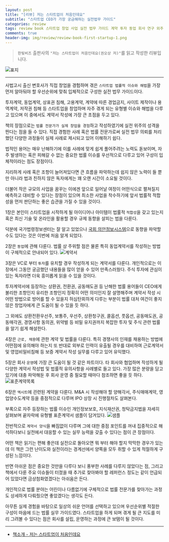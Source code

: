 ```yaml
---  
layout: post  
title: "[리뷰] 저는 스타트업이 처음인데요"  
subtitle: "스타트업 CEO가 가장 궁금해하는 실전법무 가이드"  
categories: review 
tags: review book 스타트업 창업 사업 실전 법무 가이드 계약 투자 동업 회사 연구 외주 IPO        
comments: true  
header-img: img/review/review-book-first-startup-1.png
---  
```

  
> `한빛비즈` 출판사의 `"저는 스타트업이 처음인데요(권오상 저)"`를 읽고 작성한 리뷰입니다.  

![표지](https://telegeam.github.io/assets/img/review/review-book-first-startup-1.png)  

---

사법고시 출신 변호사가 직접 창업을 경험하며 겪은 `스타트업 법률적 이슈와 해법`을 가장 먼저 알아둬야 할 우선순위에 맞춰 입체적으로 구성한 실전 법무 가이드이다.

투자계약, 동업계약, 상표권 침해, 고용계약, 계약에 따른 경업금지, 사이트 제작이나 용역계약, 저작권 침해 등 스타트업을 창업하며 자주 겪게 되는 유형별 이슈와 해법을 다루고 있으며 이 중에서도 계약서 작성에 가장 큰 초점을 두고 있다.

책의 장점으로는 `법률 전문가가 실제 창업을 경험`하고 작성하였기에 실전 위주의 성격을 띈다는 점을 들 수 있다. 직접 경험한 사례 혹은 법률 전문가로써 실전 법무 의뢰를 처리했던 다양한 과정들이 실제 사례로 제시되고 있어 이해하기 쉽다.

법적인 용어는 매우 난해하기에 이를 사례에 맞게 쉽게 풀어주려는 노력도 돋보이며, 자주 발생하는 혹은 피해갈 수 없는 중요한 법률 이슈를 우선적으로 다루고 있어 구성이 입체적이라는 점도 장점이다. 

지리하게 사례 혹은 조항이 늘어져있다면 큰 흐름을 파악하는데 쉽지 않은 노력이 들 뿐만 아니라 법과 친하지 않은 독자에게는 꽤 오랜 시간이 소요될 것이다.

더불어 작은 규모의 사업을 꿈꾸는 이에겐 앞으로 일어날 여정이 어떤식으로 펼쳐질지 예측하고 대비할 수 있다는 장점이 있으며 최소한 사업을 착수하기에 앞서 법률적 적합성을 먼저 판단하는 좋은 습관을 가질 수 있을 것이다.

1장은 본인이 스타트업을 시작하게 될 아이디어나 아이템이 법률적 `적합성`을 갖고 있는지 혹은 최신 기술 및 온라인을 활용할 경우 규제 동향을 살피는 법을 다룬다. 

덕분에 국가법령정보센터는 잘 알고 있었으나 [국회 의안정보시스템](https://likms.assembly.go.kr/bill/main.do)으로 동향을 파악할 수도 있다는 것은 이번에 처음 알게 되었다. 

2장은 `동업`에 관해 다룬다. 법률 상 주위할 점은 물론 특히 동업계약서를 작성하는 방법이 구체적으로 안내되어 있다.
![계약서](https://telegeam.github.io/assets/img/review/review-book-first-startup-2.png)  

3장은 VC로 부터 `투자`를 유치할 경우 작성하게 되는 계약서를 다룬다. 개인적으로는 이 장에서 그동안 궁금했던 내용들을 많이 얻을 수 있어 만족스러웠다. 주식 투자에 관심이 있는 독자라면 더욱 흥미롭게 읽을 수 있을 것이다.

투자계약서에 등장하는 상환권, 전환권, 공동매도권 등 난해한 법률 용어들이 CEO에게 불리한 조항인지 유리한 조항인지 정확히 어떤 의미인지 잘 설명해주며 계약서 작성 시 어떤 방법으로 방어를 할 수 있을지 허심탄회하게 다루는 부분이 법률 대처 여건이 좋지 않은 창업자에게 큰 도움이 될 수 있을 듯 하다.

그 외에도 상환전환우선주, 보통주, 우선주, 상환청구권, 콜옵션, 풋옵션, 공동매도권, 공동매각권, 경영사항 동의권, 위약벌 등 비밀 유지권까지 복잡한 투자 및 주식 관련 법률을 알기 쉽게 해설한다.

4장은 `근로, 채용`에 관한 계약 및 법률을 다룬다. 특히 경쟁사의 인재를 채용하는 방법에 어떤점에 유의해야 하는지 또 반대로 외부로 인력이 유출될 경우를 대비하여 근로계약서 및 영업비밀비침해 등 보증 계약서 작성 실무를 다루고 있어 유익했다.

5장은 회사 `운영`에 가장 큰 도움이 될 것 같은 파트이다. 타 회사와 협업하며 작성하게 될 다양한 계약서 작성법 및 법률적 유의사항을 사례별로 들고 있다. 가장 많은 분량을 담고 있기에 대충 파악해둔 후 회사 운영 중 필요할 때마다 참조하면 좋을 듯 하다.
![표준계약목록](https://telegeam.github.io/assets/img/review/review-book-first-startup-3.png)  

6장은 `엑시트`에 괸련된 계약을 다룬다. M&A 시 작성해야 할 양해각서, 주식매매계약, 영업양수도계약 등을 중점적으로 다루며 IPO 상장 시 진행절차도 살펴본다.

부록으로 자주 등장하는 법률 이슈인 개인정보보호, 지식재산권, 청탁금지법을 자세히 살펴보며 끝자락에 유형별 표준계약서 샘플이 담겨있다.
![샘플](https://telegeam.github.io/assets/img/review/review-book-first-startup-4.png)  

전반적으로 `계약서 양식`을 빠짐없이 다루며 그에 대한 중점 포인트를 꺼내 집중적으로 해석하다보니 실전에서 대응할 수 있는 실무 능력을 갖출 수 있다는 점이 큰 장점이다. 

어떤 책은 읽기는 편해 좋은데 실전으로 돌아오면 뭐 부터 해야 할지 막막한 경우가 있는데 이 책은 그런 난이도와 실전이라는 경계선에서 양쪽을 모두 취할 수 있게 적절하게 구성된 느낌이다.

반면 아쉬운 점은 중요한 것만을 다루다 보니 풍부한 사례를 다루지 않았다는 점, 그리고 책에서 다룬 주요 이슈들이 터졌을 때 추가로 찾아봐야 할 레퍼런스 정도는 같이 언급되어 있었다면 금상첨화였겠다는 아쉬움은 든다. 

개인적으로 법률 분야는 어린이나 다름없기에 구체적으로 법률 전문가를 찾아가는 과정도 상세하게 다뤄줬으면 좋았겠다는 생각도 든다.

아무튼 실제 경험을 바탕으로 일상의 쉬운 언어를 선택하고 있으며 우선순위별 적절한 구성이 마음에 드는 법률 실무 가이드였다. 스타트업을 하게 되며 겪게 될 큰 지도를 미리 그려볼 수 있다는 점은 회사를 설립, 운영하는 과정에 큰 보탬이 될 것이다.

---

* [책소개 - 저는 스타트업이 처음인데요](http://www.yes24.com/Product/Goods/58917309)


